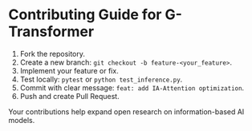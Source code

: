 # Contributing Guide for G-Transformer

1. Fork the repository.
2. Create a new branch: `git checkout -b feature-<your_feature>`.
3. Implement your feature or fix.
4. Test locally: `pytest` or `python test_inference.py`.
5. Commit with clear message: `feat: add IA-Attention optimization`.
6. Push and create Pull Request.

Your contributions help expand open research on information-based AI models.

